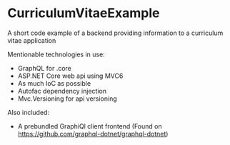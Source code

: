 # CurriculumVitaeExample
A short code example of a backend providing information to a curriculum vitae application

Mentionable technologies in use:
* GraphQL for .core
* ASP.NET Core web api using MVC6
* As much IoC as possible
* Autofac dependency injection
* Mvc.Versioning for api versioning

Also included: 
* A prebundled GraphiQl client frontend (Found on https://github.com/graphql-dotnet/graphql-dotnet)
